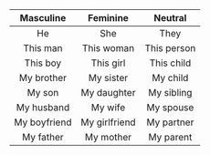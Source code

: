 |   Masculine  |    Feminine   |   Neutral   |
|:------------:|:-------------:|:-----------:|
|      He      |      She      |     They    |
|   This man   |   This woman  | This person |
|   This boy   |   This girl   |  This child |
|  My brother  |   My sister   |   My child  |
|    My son    |  My daughter  |  My sibling |
|  My husband  |    My wife    |  My spouse  |
| My boyfriend | My girlfriend |  My partner |
|   My father  |   My mother   |  My parent  |
